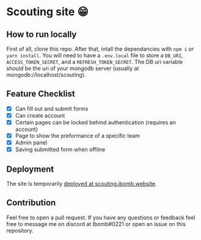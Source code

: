 # Scouting site 😁

## How to run locally
First of all, clone this repo. After that, intall the dependancies with ```npm i``` or ```yarn install```. You will need to have a ```.env.local``` file to store a ```DB_URI```, ```ACCESS_TOKEN_SECRET```, and a ```REFRESH_TOKEN_SECRET```. The DB uri variable should be the uri of your mongodb server (usually at mongodb://localhost/scouting).

## Feature Checklist
- [x] Can fill out and submit forms
- [x] Can create account
- [x] Certain pages can be locked behind authentication (requires an account)
- [x] Page to show the preformance of a specific team
- [x] Admin panel
- [x] Saving submitted form when offline

## Deployment
The site is temporarily [deployed at scouting.ibomb.website](https://scouting.ibomb.website).

## Contribution
Feel free to open a pull request. If you have any questions or feedback feel free to message me on discord at Ibomb#0221 or open an issue on this repository.
